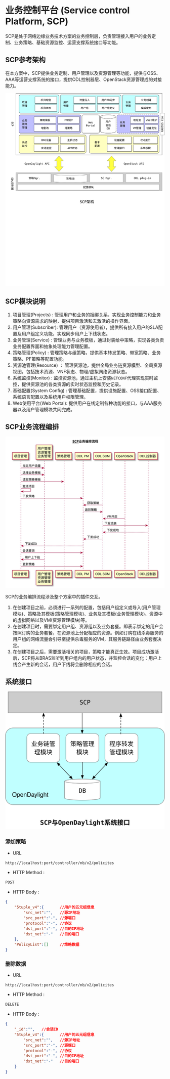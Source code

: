 # 业务控制平台 (Service control Platform, SCP)

SCP是处于网络边缘业务技术方案的业务控制层，负责管理接入用户的业务定制、业务策略、基础资源监控、运营支撑系统接口等功能。

## SCP参考架构

在本方案中，SCP提供业务定制、用户管理以及资源管理等功能，提供与OSS、AAA等运营支撑系统的接口，提供ODL控制器层、OpenStack资源管理成的对接能力。


![scp arch](images/scp-arch.svg)

## SCP模块说明

1. 项目管理(Projects) : 管理用户和业务的捆绑关系，实现业务控制能力和业务策略向资源需求的映射，提供项目激活和去激活的操作界面。
2. 用户管理(Subscriber): 管理用户（资源使用者），提供所有接入用户的SLA配置及用户组定义功能，实现同步用户上下线状态。
3. 业务管理(Service) : 管理业务与业务模板，通过封装给中策略，实现各类负责业务配置界面和抽象处理能力管理配置。
4. 策略管理(Policy) : 管理策略与组策略，提供基本转发策略、带宽策略、业务策略、PF策略等配置功能。
5. 资源池管理(Resource) ： 管理资源池，提供全局业务链资源模型、全局资源视图，包括技术资源、VNF状态、物理/虚拟网络资源状态。
6. 系统监控(Monitor) : 监控资源池，通过主机上安装`NETCONF`代理实现实时监控，提供资源池的各类资源的实时状态监控和历史记录。
7. 基础配置(System Config) : 管理基础配置，提供设施配置、OSS接口配置、系统语言配置以及系统用户权限管理。
8. Web使用平台(Web Portal): 提供用户在线定制各种功能的接口，与AAA服务器以及用户管理模块共同完成。


## SCP业务流程编排

![SCP业务流程编排](images/scp-business-choreographer-process.jpg)

SCP的业务编排流程涉及整个方案中的插件交互。

1. 在创建项目之前，必须进行一系列的配置，包括用户组定义或导入(用户管理模块)、策略及其模板(策略管理模块)、业务及其模板(业务管理模块)、资源中的虚拟网络以及VM(资源管理模块)等。
2. 在创建项目时，需要绑定用户组、资源组以及业务套餐。即表示绑定的用户会按照订购的业务套餐，在资源池上分配相应的资源。例如订购在线杀毒服务的用户组的网络流量会引导至提供杀毒服务的VM，其服务链路径由业务套餐决定。
3. 在创建项目之后，需要激活相关的项目，策略才能真正生效。项目成功激活后，SCP将从BRAS监听到用户组内的用户状态，并监控会话的变化：用户上线会产生新的会话，用户下线将会删除相应的会话。

## 系统接口

![SCP与OpenDaylight系统接口](images/scp-and-odl-interface.svg)

### 添加策略

- URL

```bash
http://localhost:port/controller/nb/v2/policites
```

- HTTP Method :

```bash
POST
```

- HTTP Body :

```json
{
    "5tuple_v4":{       //用户的五元组信息
        "src_net":"",   //源IP地址
        "src_port":"-", //源端口
        "protocol":"-", //协议
        "dst_port":"-", //目的IP地址
        "dst_net":"-"   //目的端口
    },
    "PolicyList":[]     //策略数据
}
```

### 删除数据

- URL

```http
http://localhost:port/controller/nb/v2/policites
```


- HTTP Method :

```bash
DELETE
```

- HTTP Body :

```json
{
    "_id":"",   //会话ID
    "5tuple_v4":{       //用户的五元组信息
        "src_net":"",   //源IP地址
        "src_port":"-", //源端口
        "protocol":"-", //协议
        "dst_port":"-", //目的IP地址
        "dst_net":"-"   //目的端口
    }
}
```
